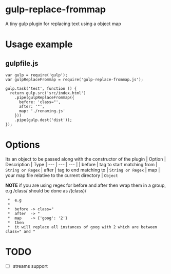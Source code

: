 # gulp-replace-frommap
A tiny gulp plugin for replacing text using a object map

# Usage example

## gulpfile.js
```
var gulp = require('gulp');
var gulpReplaceFrommap = require('gulp-replace-frommap.js');

gulp.task('test', function () {
  return gulp.src('src/index.html')
    .pipe(gulpReplaceFrommap({
      before: 'class="',
      after: '"',
      map: './renaming.js'
    }))
    .pipe(gulp.dest('dist'));
});
```

# Options

Its an object to be passed along with the constructor of the plugin
| Option     | Description                 | Type
| --- | --- | --- |
| before     | tag to start matching from  | `String or Regex`
| after      | tag to end matching to      | `String or Regex`
| map        | your map file relative to the current directory  | `Object`

**NOTE** if you are using regex for before and after then wrap them in a group, e.g /class/ should be done as /(class)/

```
 *  e.g
 *  
 *  before -> class="
 *  after  -> "
 *  map    -> {'goog': '2'}
 *  then
 *  it will replace all instances of goog with 2 which are between class=" and "
```

# TODO
 - [ ] streams support